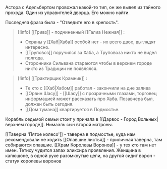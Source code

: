  
Астора с Адельбертом провожал какой-то тип, он же вывел из тайного прохода. Один из управителей дворца. Его можно найти.

Последняя фраза была - "Отведите его в крепость".


>[!info]
>[[Гривз]] - подчиненный [[Галиа Нежная]] : 
>
>- Охраны у [[Хаб|Хаба]]  особой нет - их всего двое, выглядят интересно. 
>- [[Труповоз]] поручился за Хаба, а Труповоза никто не видел полгода.
>- Сторонники Сильвана стараются чтобы в верхнем городе никто из Традиции не появлялся.



> [!info]
> [[Трактирщик Крамник]] :
>-  Те кто с [[Хаб|Хабом]] работал - закончили на дне залива
> - [[Орвин Шасу]] - [[Шасу]] с прозрачными глазами, торговец информацией может рассказать про Хаба. Позавчера был, должен быть сегодня. 
>- [[Дом тумана]] квартируется в Подмостье.

Корабль седьмой семьи стоит у причала в [[Дарвос - Город Вольных|верхнем городе]].
Нимаэль сын второй матроны.

[[Таверна 'Пятое колесо']] - таверна в подмостье, куда нам рекомендовали не ходить
[[Опавшие листья]] - приличная таверна, там собираются опавшие.
[[Храм Королевы Воронов]] - у тех кто там нет имен.
Тетису чудится запах эликсира проявления.
Женщина в капюшоне, в одной руке разомкнутые цепи, на другой сидит ворон - статуя королевы воронов
